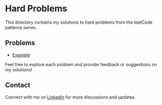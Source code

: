 # Hard Problems

This directory contains my solutions to hard problems from the leetCode patterns series.

## Problems

- [Example](example.java)

Feel free to explore each problem and provide feedback or suggestions on my solutions!

## Contact

Connect with me on [LinkedIn](https://www.linkedin.com/in/roshan99/) for more discussions and updates.
